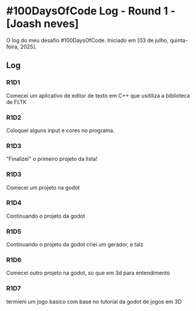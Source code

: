 # #100DaysOfCode Log - Round 1 - [Joash neves]

O log do meu desafio #100DaysOfCode. Iniciado em [03 de julho, quinta-feira, 2025].

## Log

### R1D1 

Comecei um aplicativo de editor de texto em C++ que usitiliza a biblioteca de FLTK

### R1D2

Coloquei alguns input e cores no programa.

### R1D3

"Finalizei" o primeiro projeto da lista!

### R1D3

Comecei um projeto na godot

### R1D4

Continuando o projeto da godot

### R1D5

Continuando o projeto da godot criei um gerador, e talz

### R1D6

Comecei outro projeto na godot, so que em 3d para entendimento


### R1D7

termieni um jogo basico com base no tutorial da godot de jogos em 3D